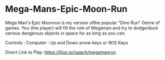 # Mega-Mans-Epic-Moon-Run

Mega Man's Epic Moonrun is my version ofthe popular "Dino Run" Genre of games. You (the player) will fill the role of Megaman and try to dodge/duck various dangerous objects in space for as long as you can.


Controls :
   Computer : Up and Down arrow keys or W/S Keys


Direct Link to Play:
https://liluo.io/isaach/megamanrun


